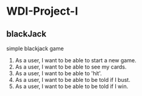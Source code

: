 # WDI-Project-I
## blackJack
simple blackjack game

1. As a user, I want to be able to start a new game.
2. As a user, I want to be able to see my cards.
3. As a user, I want to be able to 'hit'.
4. As a user, I want to be able to be told if I bust.
5. As a user, I want to be able to be told if I win.
